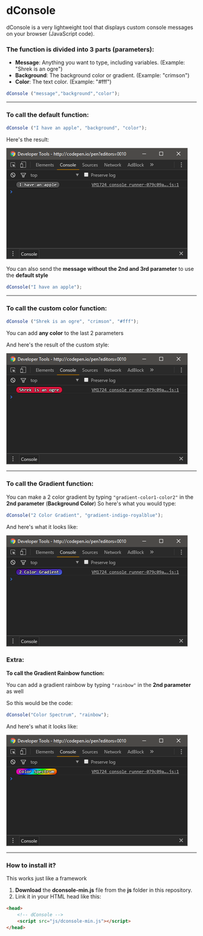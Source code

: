# dConsole

dConsole is a very lightweight tool that displays custom console messages on your browser (JavaScript code).

### The function is divided into 3 parts (parameters):

* **Message**: Anything you want to type, including variables. (Example: "Shrek is an ogre")
* **Background**: The background color or gradient. (Example: "crimson")
* **Color**: The text color. (Example: "#fff")

```javascript
dConsole ("message","background","color");
```

---

### To call the default function:

```javascript
dConsole ("I have an apple", "background", "color");
```

Here's the result:

![Screenshot 01](https://raw.githubusercontent.com/dcy987/dConsole/master/screenshots/screenshot-01.png)

You can also send the **message without the 2nd and 3rd parameter** to use the **default style**
```javascript
dConsole("I have an apple");
```

---

### To call the custom color function:

```javascript
dConsole ("Shrek is an ogre", "crimson", "#fff");
```

You can add **any color** to the last 2 parameters

And here's the result of the custom style:

![Screenshot 02](https://raw.githubusercontent.com/dcy987/dConsole/master/screenshots/screenshot-02.png)

---
### To call the Gradient function:

You can make a 2 color gradient by typing `"gradient-color1-color2"` in the **2nd parameter** (**Background Color**)
So here's what you would type:

```javascript
dConsole("2 Color Gradient", "gradient-indigo-royalblue");
```

And here's what it looks like:

![Screenshot 03](https://raw.githubusercontent.com/dcy987/dConsole/master/screenshots/screenshot-03.png)

### Extra:
**To call the Gradient Rainbow function:**

You can add a gradient rainbow by typing `"rainbow"` in the **2nd parameter** as well

So this would be the code:

```javascript
dConsole("Color Spectrum", "rainbow");
```

And here's what it looks like:

![Screenshot 04](https://raw.githubusercontent.com/dcy987/dConsole/master/screenshots/screenshot-04.png)

---

### How to install it?

This works just like a framework

1. **Download** the **dconsole-min.js** file from the **js** folder in this repository.
2. Link it in your HTML head like this:

```html
<head>
	<!-- dConsole -->
	<script src="js/dconsole-min.js"></script>
</head>
```
